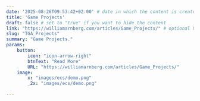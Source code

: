 ```yaml
---
date: '2025-08-26T09:53:42+02:00' # date in which the content is created - defaults to "today"
title: 'Game Projects'
draft: false # set to "true" if you want to hide the content 
link: "https://williamarnberg.com/articles/Game_Projects/" # optional URL to link the logo to
slug: "TGA_Projects"
summary: "Game Projects."
params:
    button:
        icon: "icon-arrow-right"
        btnText: "Read More"
        URL: "https://williamarnberg.com/articles/Game_Projects/"
    image:  
        x: "images/ecs/demo.png"
        _2x: "images/ecs/demo.png"
    
---
```





